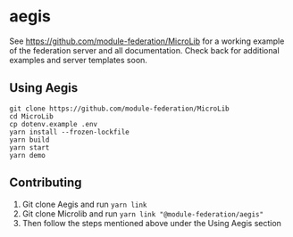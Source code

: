 # aegis

See https://github.com/module-federation/MicroLib for a working example of the federation server and all documentation. Check back for additional examples and server templates soon.

## Using Aegis

```shell
git clone https://github.com/module-federation/MicroLib
cd MicroLib
cp dotenv.example .env
yarn install --frozen-lockfile
yarn build
yarn start
yarn demo
```

## Contributing
1) Git clone Aegis and run `yarn link`
2) Git clone Microlib and run `yarn link "@module-federation/aegis"`
3) Then follow the steps mentioned above under the Using Aegis section
